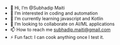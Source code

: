 - 👋 Hi, I’m @Subhadip Maiti
- 👀 I’m interested in coding and automation
- 🌱 I’m currently learning javascript and Kotlin
- 💞️ I’m looking to collaborate on AI/ML applications
- 📫 How to reach me subhadip.maiti@gmail.com
- ⚡ Fun fact: I can cook anything once I test it.

<!---
VCSubha/VCSubha is a ✨ special ✨ repository because its `README.md` (this file) appears on your GitHub profile.
You can click the Preview link to take a look at your changes.
--->
